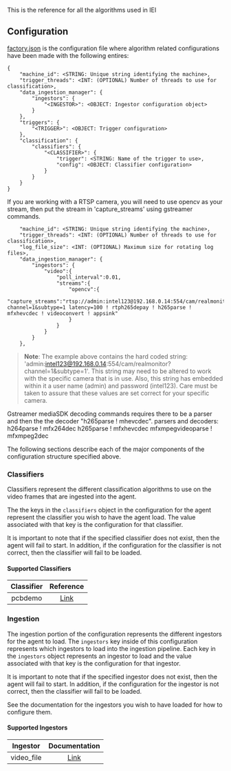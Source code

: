 This is the reference for all the algorithms used in IEI


## Configuration
[factory.json](https://github.intel.com/IEdgeInsights/IEdgeInsights/blob/master/docker_setup/config/factory.json)
is the configuration file where algorithm related configurations have been made with the following entires:

```
{
    "machine_id": <STRING: Unique string identifying the machine>,
    "trigger_threads": <INT: (OPTIONAL) Number of threads to use for classification>,
    "data_ingestion_manager": {
        "ingestors": {
            "<INGESTOR>": <OBJECT: Ingestor configuration object>
        }
    },
    "triggers": {
        "<TRIGGER>": <OBJECT: Trigger configuration>
    },
    "classification": {
        "classifiers": {
            "<CLASSIFIER>": {
                "trigger": <STRING: Name of the trigger to use>,
                "config": <OBJECT: Classifier configuration>
            }
        }
    }
}

```
If you are working with a RTSP camera, you will need to use opencv as your stream, then put the stream in 'capture_streams' using gstreamer commands.
```
    "machine_id": <STRING: Unique string identifying the machine>,
    "trigger_threads": <INT: (OPTIONAL) Number of threads to use for classification>,
    "log_file_size": <INT: (OPTIONAL) Maximum size for rotating log files>,
    "data_ingestion_manager": {
        "ingestors": {
            "video":{
                "poll_interval":0.01,
                "streams":{
                    "opencv":{
                        "capture_streams":"rtsp://admin:intel123@192.168.0.14:554/cam/realmonitor?channel=1&subtype=1 latency=100 ! rtph265depay ! h265parse ! mfxhevcdec ! videoconvert ! appsink"
                    }
                }
            }
        }
    },
```
> **Note**:
> The example above contains the hard coded string: 'admin:intel123@192.168.0.14:554/cam/realmonitor?channel=1&subtype=1'. This string may need to be altered to work with the specific camera that is in use. Also, this string has embedded within it a user name (admin) and password (intel123). Care must be taken to assure that these values are set correct for your specific camera.
    
Gstreamer mediaSDK decoding commands requires there to be a parser and then the the decoder "h265parse ! mhevcdec".
parsers and decoders:
h264parse !  mfx264dec
h265parse ! mfxhevcdec
mfxmpegvideoparse ! mfxmpeg2dec


The following sections describe each of the major components of the configuration
structure specified above.

### Classifiers

Classifiers represent the different classification algorithms to use on the
video frames that are ingested into the agent.

The the keys in the `classifiers` object in the configuration for the agent
represent the classifier you wish to have the agent load. The value associated
with that key is the configuration for that classifier.

It is important to note that if the specified classifier does not exist, then
the agent will fail to start. In addition, if the configuration for the
classifier is not correct, then the classifier will fail to be loaded.


#### Supported Classifiers

| Classifier | Reference |
| :--------: | :-----------: |
| pcbdemo     | [Link](https://github.intel.com/IEdgeInsights/IEdgeInsights/tree/master/algos/dpm/classification/classifiers/pcbdemo) |

### Ingestion

The ingestion portion of the configuration represents the different ingestors
for the agent to load. The `ingestors` key inside of this configuration
represents which ingestors to load into the ingestion pipeline. Each key in
the `ingestors` object represents an ingestor to load and the value associated
with that key is the configuration for that ingestor.

It is important to note that if the specified ingestor does not exist, then
the agent will fail to start. In addition, if the configuration for the
ingestor is not correct, then the classifier will fail to be loaded.

See the documentation for the ingestors you wish to have loaded for how to
configure them.

#### Supported Ingestors

| Ingestor | Documentation |
| :------: | :-----------: |
| video_file    | [Link](https://github.intel.com/IEdgeInsights/IEdgeInsights/blob/master/algos/dpm/ingestion/video_file.py) |
